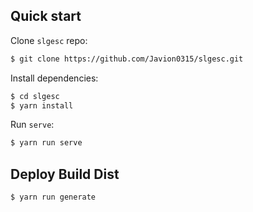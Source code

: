 ## Quick start

Clone `slgesc` repo:

```bash
$ git clone https://github.com/Javion0315/slgesc.git
```

Install dependencies:

```bash
$ cd slgesc
$ yarn install
```

Run `serve`:

```bash
$ yarn run serve
```

## Deploy Build Dist
```bash
$ yarn run generate
```
